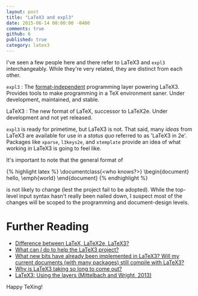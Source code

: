 ```yaml
---
layout: post
title: "LaTeX3 and expl3"
date: 2015-06-14 00:00:00 -0400
comments: true
github: 6
published: true
category: latex3
---
```


I've seen a few people here and there refer to LaTeX3 and `expl3`
interchangeably.  While they're very related, they are distinct from
each other.

<!--more-->

`expl3`
: The [format-independent][e-v-3] programming layer powering LaTeX3.
Provides tools to make programming in a TeX environment saner.  Under
development, maintained, and stable.

LaTeX3
: The new format of LaTeX, successor to LaTeX2e.  Under development
and not yet released.

`expl3` is ready for primetime, but LaTeX3 is not.  That said, many
*ideas* from LaTeX3 are available for use in a *status quo* referred
to as 'LaTeX3 in 2e'.  Packages like `xparse`, `l3keys2e`, and
`xtemplate` provide an idea of what working in LaTeX3 is going to feel
like.

It's important to note that the general format of

{% highlight latex %}
\documentclass{<who knows?>}
\begin{document}
hello, \emph{world}
\end{document}
{% endhighlight %}

is not likely to change (lest the project fail to be adopted).  While
the top-level input syntax hasn't really been nailed down, I suspect
most of the changes will be scoped to the programming and
document-design levels.

# Further Reading

* [Difference between LaTeX, LaTeX2e, LaTeX3?][l-2e-3]
* [What can *I* do to help the LaTeX3 project?][l3-help]
* [What new bits have already been implemented in LaTeX3? Will my current documents (with many packages) still compile with LaTeX3?][l3-future]
* [Why is LaTeX3 taking so long to come out?][l3-time]
* [LaTeX3: Using the layers (Mittelbach and Wright, 2013)][l3-slides]

Happy TeXing!

[e-v-3]: http://chat.stackexchange.com/transcript/41?m=20892461#20892461
[l-2e-3]: http://tex.stackexchange.com/q/13541/17423
[l3-help]: http://tex.stackexchange.com/a/46427/17423
[l3-future]: http://tex.stackexchange.com/a/400/17423
[l3-time]: http://tex.stackexchange.com/q/953/17423
[l3-slides]: http://latex-project.org/papers/2013-10-24-latex3.pdf
